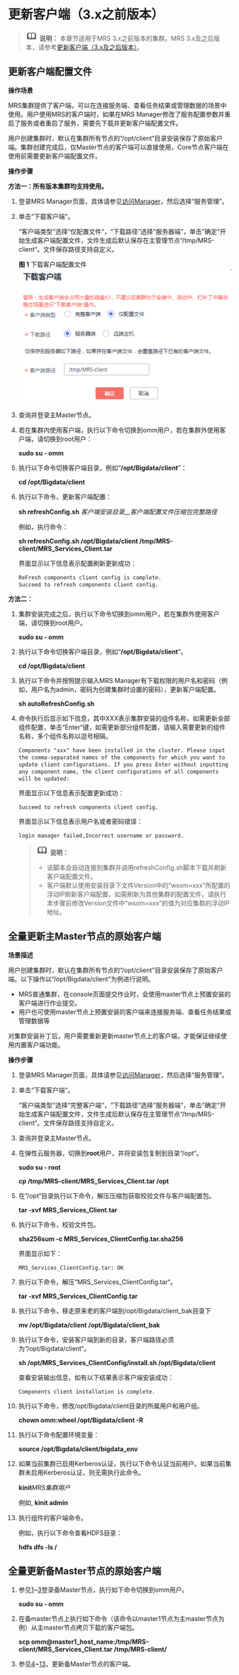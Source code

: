 # 更新客户端（3.x之前版本）<a name="mrs_01_0089"></a>

>![](public_sys-resources/icon-note.gif) **说明：** 
>本章节适用于MRS 3.x之前版本的集群。MRS 3.x及之后版本，请参考[更新客户端（3.x及之后版本）](更新客户端（3-x及之后版本）.md)。

## 更新客户端配置文件<a name="section49706223568"></a>

**操作场景**

MRS集群提供了客户端，可以在连接服务端、查看任务结果或管理数据的场景中使用。用户使用MRS的客户端时，如果在MRS Manager修改了服务配置参数并重启了服务或者重启了服务，需要先下载并更新客户端配置文件。

用户创建集群时，默认在集群所有节点的“/opt/client“目录安装保存了原始客户端。集群创建完成后，仅Master节点的客户端可以直接使用，Core节点客户端在使用前需要更新客户端配置文件。

**操作步骤**

**方法一：所有版本集群均支持使用。**

1.  登录MRS Manager页面，具体请参见[访问Manager](访问Manager-2.md)，然后选择“服务管理”。
2.  单击“下载客户端“。

    “客户端类型“选择“仅配置文件“，“下载路径“选择“服务器端“，单击“确定“开始生成客户端配置文件，文件生成后默认保存在主管理节点“/tmp/MRS-client“。文件保存路径支持自定义。

    **图 1**  下载客户端配置文件<a name="fig196531535987"></a>  
    ![](figures/下载客户端配置文件.png "下载客户端配置文件")

3.  查询并登录主Master节点。
4.  若在集群内使用客户端，执行以下命令切换到omm用户，若在集群外使用客户端，请切换到root用户：

    **sudo su - omm**

5.  执行以下命令切换客户端目录，例如“**/opt/Bigdata/client**”：

    **cd /opt/Bigdata/client**

6.  执行以下命令，更新客户端配置：

    **sh refreshConfig.sh** _客户端安装目录__客户端配置文件压缩包完整路径_

    例如，执行命令：

    **sh refreshConfig.sh /opt/Bigdata/client /tmp/MRS-client/MRS\_Services\_Client.tar**

    界面显示以下信息表示配置刷新更新成功：

    ```
    ReFresh components client config is complete.
    Succeed to refresh components client config.
    ```


**方法二：**

1.  集群安装完成之后，执行以下命令切换到omm用户，若在集群外使用客户端，请切换到root用户。

    **sudo su - omm**

2.  执行以下命令切换客户端目录，例如“**/opt/Bigdata/client**”。

    **cd /opt/Bigdata/client**

3.  执行以下命令并按照提示输入MRS Manager有下载权限的用户名和密码（例如，用户名为admin，密码为创建集群时设置的密码），更新客户端配置。

    **sh autoRefreshConfig.sh**

4.  命令执行后显示如下信息，其中XXX表示集群安装的组件名称，如需更新全部组件配置，单击“Enter“键，如需更新部分组件配置，请输入需要更新的组件名称，多个组件名称以逗号相隔。

    ```
    Components "xxx" have been installed in the cluster. Please input the comma-separated names of the components for which you want to update client configurations. If you press Enter without inputting any component name, the client configurations of all components will be updated:
    ```

    界面显示以下信息表示配置更新成功：

    ```
    Succeed to refresh components client config.
    ```

    界面显示以下信息表示用户名或者密码错误：

    ```
    login manager failed,Incorrect username or password.
    ```

    >![](public_sys-resources/icon-note.gif) **说明：** 
    >-   该脚本会自动连接到集群并调用refreshConfig.sh脚本下载并刷新客户端配置文件。
    >-   客户端默认使用安装目录下文件Version中的“wsom=xxx”所配置的浮动IP刷新客户端配置，如需刷新为其他集群的配置文件，请执行本步骤前修改Version文件中“wsom=xxx”的值为对应集群的浮动IP地址。


## 全量更新主Master节点的原始客户端<a name="section92959464575"></a>

**场景描述**

用户创建集群时，默认在集群所有节点的“/opt/client”目录安装保存了原始客户端。以下操作以“/opt/Bigdata/client”为例进行说明。

-   MRS普通集群，在console页面提交作业时，会使用master节点上预置安装的客户端进行作业提交。
-   用户也可使用master节点上预置安装的客户端来连接服务端、查看任务结果或管理数据等

对集群安装补丁后，用户需要重新更新master节点上的客户端，才能保证继续使用内置客户端功能。

**操作步骤**

1.  <a name="li6500547131416"></a>登录MRS Manager页面，具体请参见[访问Manager](访问Manager-2.md)，然后选择“服务管理”。
2.  单击“下载客户端“。

    “客户端类型“选择“完整客户端“，“下载路径“选择“服务器端“，单击“确定“开始生成客户端配置文件，文件生成后默认保存在主管理节点“/tmp/MRS-client“。文件保存路径支持自定义。

3.  <a name="li14850170195112"></a>查询并登录主Master节点。
4.  <a name="li3635762195625"></a>在弹性云服务器，切换到**root**用户，并将安装包复制到目录“/opt“。

    **sudo su - root**

    **cp /tmp/MRS-client/MRS\_Services\_Client.tar /opt**

5.  在“/opt“目录执行以下命令，解压压缩包获取校验文件与客户端配置包。

    **tar -xvf MRS\_Services\_Client.tar**

6.  执行以下命令，校验文件包。

    **sha256sum -c MRS\_Services\_ClientConfig.tar.sha256**

    界面显示如下：

    ```
    MRS_Services_ClientConfig.tar: OK
    ```

7.  执行以下命令，解压“MRS\_Services\_ClientConfig.tar“。

    **tar -xvf MRS\_Services\_ClientConfig.tar**

8.  执行以下命令，移走原来老的客户端到/opt/Bigdata/client\_bak目录下

    **mv /opt/Bigdata/client** **/opt/Bigdata/client\_bak**

9.  执行以下命令，安装客户端到新的目录，客户端路径必须为“/opt/Bigdata/client“。

    **sh /opt/MRS\_Services\_ClientConfig/install.sh /opt/Bigdata/client**

    查看安装输出信息，如有以下结果表示客户端安装成功：

    ```
    Components client installation is complete.
    ```

10. 执行以下命令，修改/opt/Bigdata/client目录的所属用户和用户组。

    **chown omm:wheel /opt/Bigdata/client -R**

11. 执行以下命令配置环境变量：

    **source /opt/Bigdata/client/bigdata\_env**

12. 如果当前集群已启用Kerberos认证，执行以下命令认证当前用户。如果当前集群未启用Kerberos认证，则无需执行此命令。

    **kinit**_MRS集群用户_

    例如,  **kinit admin**

13. <a name="li6221236418107"></a>执行组件的客户端命令。

    例如，执行以下命令查看HDFS目录：

    **hdfs dfs -ls /**


## 全量更新备Master节点的原始客户端<a name="section1129715468573"></a>

1.  参见[1](#li6500547131416)\~[3](#li14850170195112)登录备Master节点，执行如下命令切换到omm用户。

    **sudo su - omm**

2.  在备master节点上执行如下命令（该命令以master1节点为主master节点为例）从主master节点拷贝下载的客户端包。

    **scp omm@master1\_host\_name:/tmp/MRS-client/MRS\_Services\_Client.tar  **/tmp/MRS-client/****

3.  参见[4](#li3635762195625)\~[13](#li6221236418107)，更新备Master节点的客户端。

